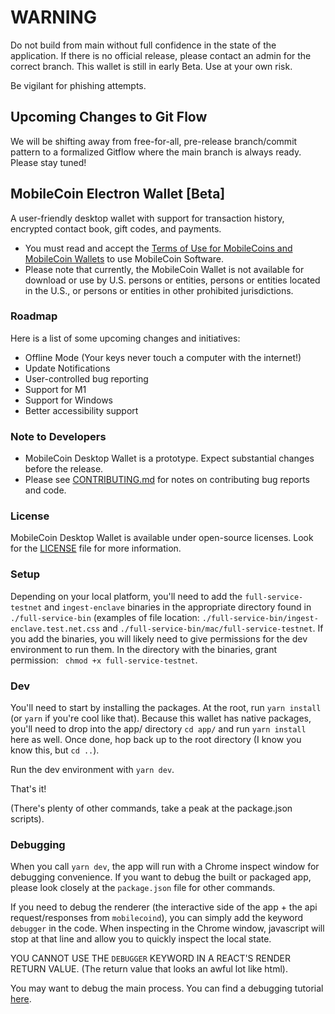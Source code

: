 # WARNING

Do not build from main without full confidence in the state of the application. If there is no official release, please contact an admin for the correct branch. This wallet is still in early Beta. Use at your own risk.

Be vigilant for phishing attempts.

## Upcoming Changes to Git Flow

We will be shifting away from free-for-all, pre-release branch/commit pattern to a formalized Gitflow where the main branch is always ready. Please stay tuned!

## MobileCoin Electron Wallet [Beta]

A user-friendly desktop wallet with support for transaction history, encrypted contact book, gift codes, and payments.

- You must read and accept the [Terms of Use for MobileCoins and MobileCoin Wallets](./TERMS-OF-USE.md) to use MobileCoin Software.
- Please note that currently, the MobileCoin Wallet is not available for download or use by U.S. persons or entities, persons or entities located in the U.S., or persons or entities in other prohibited jurisdictions.

### Roadmap

Here is a list of some upcoming changes and initiatives:

- Offline Mode (Your keys never touch a computer with the internet!)
- Update Notifications
- User-controlled bug reporting
- Support for M1
- Support for Windows
- Better accessibility support


### Note to Developers

- MobileCoin Desktop Wallet is a prototype. Expect substantial changes before the release.
- Please see [CONTRIBUTING.md](./CONTRIBUTING.md) for notes on contributing bug reports and code.

### License

MobileCoin Desktop Wallet is available under open-source licenses. Look for the [LICENSE](./LICENSE) file for more information.

### Setup

Depending on your local platform, you'll need to add the `full-service-testnet` and `ingest-enclave` binaries in the appropriate directory found in `./full-service-bin` (examples of file location: `./full-service-bin/ingest-enclave.test.net.css` and `./full-service-bin/mac/full-service-testnet`. If you add the binaries, you will likely need to give permissions for the dev environment to run them. In the directory with the binaries, grant permission: ` chmod +x full-service-testnet`.

### Dev

You'll need to start by installing the packages. At the root, run `yarn install` (or `yarn` if you're cool like that). Because this wallet has native packages, you'll need to drop into the app/ directory `cd app/` and run `yarn install` here as well. Once done, hop back up to the root directory (I know you know this, but `cd ..`).

Run the dev environment with `yarn dev`.

That's it!

(There's plenty of other commands, take a peak at the package.json scripts).

### Debugging

When you call `yarn dev`, the app will run with a Chrome inspect window for debugging convenience. If you want to debug the built or packaged app, please look closely at the `package.json` file for other commands.

If you need to debug the renderer (the interactive side of the app + the api request/responses from `mobilecoind`), you can simply add the keyword `debugger` in the code. When inspecting in the Chrome window, javascript will stop at that line and allow you to quickly inspect the local state.

YOU CANNOT USE THE `DEBUGGER` KEYWORD IN A REACT'S RENDER RETURN VALUE. (The return value that looks an awful lot like html).

You may want to debug the main process. You can find a debugging tutorial [here](https://www.electronjs.org/docs/tutorial/debugging-main-process).
